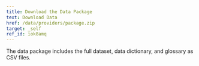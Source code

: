 ```yaml
---
title: Download the Data Package
text: Download Data
href: /data/providers/package.zip
target: _self
ref_id: iok8amq
---
```

The data package includes the full dataset, data dictionary, and glossary as CSV files.
